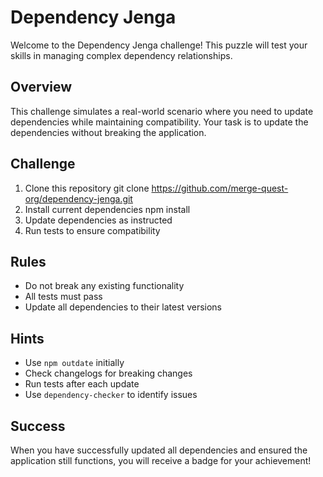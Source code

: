 # Dependency Jenga

Welcome to the Dependency Jenga challenge! This puzzle will test your skills in managing complex dependency relationships.

## Overview

This challenge simulates a real-world scenario where you need to update dependencies while maintaining compatibility. Your task is to update the dependencies without breaking the application.

## Challenge

1. Clone this repository
    git clone https://github.com/merge-quest-org/dependency-jenga.git
2. Install current dependencies
    npm install
3. Update dependencies as instructed
4. Run tests to ensure compatibility

## Rules

- Do not break any existing functionality
- All tests must pass
- Update all dependencies to their latest versions

## Hints

- Use `npm outdate` initially
- Check changelogs for breaking changes
- Run tests after each update
- Use `dependency-checker` to identify issues

## Success

When you have successfully updated all dependencies and ensured the application still functions, you will receive a badge for your achievement!